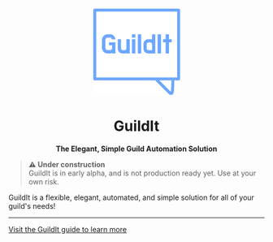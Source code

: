 <p align="center">
    <a href="https://guildit.github.io">
      <img
        alt="Uh oh! This image didn't load, please report this issue in the Issues tab of this repository."
        width="175"
        src="../res/img/GuildIt.png"
      />
    </a>
</p>

<h1 align="center">GuildIt</h1>
<p align="center">
  <b>The Elegant, Simple Guild Automation Solution</b>
</p>

> **:warning: Under construction**  
> GuildIt is in early alpha, and is not production ready yet. Use at your own risk.

GuildIt is a flexible, elegant, automated, and simple solution for all of your guild's needs!

-----

[Visit the GuildIt guide to learn more](https://guildit.github.io)
